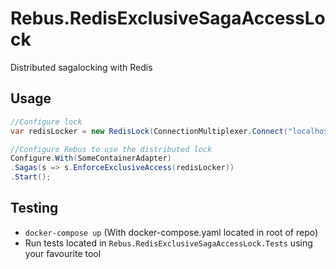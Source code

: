 # Rebus.RedisExclusiveSagaAccessLock
Distributed sagalocking with Redis

## Usage
```csharp
//Configure lock
var redisLocker = new RedisLock(ConnectionMultiplexer.Connect("localhost"));

//Configure Rebus to use the distributed lock
Configure.With(SomeContainerAdapter)
.Sagas(s => s.EnforceExclusiveAccess(redisLocker))
.Start();
```


## Testing
- `docker-compose up`  (With docker-compose.yaml located in root of repo)
- Run tests located in `Rebus.RedisExclusiveSagaAccessLock.Tests` using your favourite tool